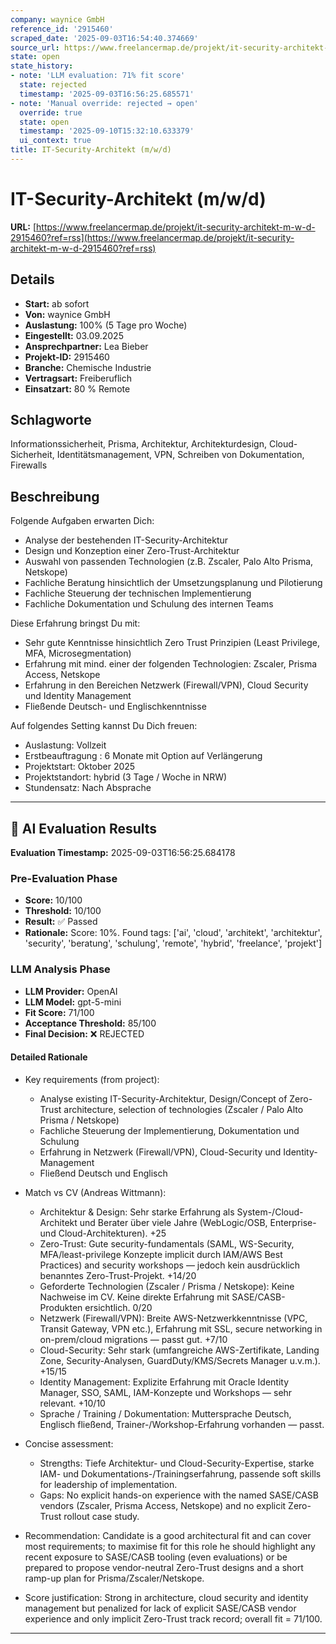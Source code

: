 ```yaml
---
company: waynice GmbH
reference_id: '2915460'
scraped_date: '2025-09-03T16:54:40.374669'
source_url: https://www.freelancermap.de/projekt/it-security-architekt-m-w-d-2915460?ref=rss
state: open
state_history:
- note: 'LLM evaluation: 71% fit score'
  state: rejected
  timestamp: '2025-09-03T16:56:25.685571'
- note: 'Manual override: rejected → open'
  override: true
  state: open
  timestamp: '2025-09-10T15:32:10.633379'
  ui_context: true
title: IT-Security-Architekt (m/w/d)
---
```




# IT-Security-Architekt (m/w/d)
**URL:** [https://www.freelancermap.de/projekt/it-security-architekt-m-w-d-2915460?ref=rss](https://www.freelancermap.de/projekt/it-security-architekt-m-w-d-2915460?ref=rss)
## Details
- **Start:** ab sofort
- **Von:** waynice GmbH
- **Auslastung:** 100% (5 Tage pro Woche)
- **Eingestellt:** 03.09.2025
- **Ansprechpartner:** Lea  Bieber
- **Projekt-ID:** 2915460
- **Branche:** Chemische Industrie
- **Vertragsart:** Freiberuflich
- **Einsatzart:** 80
                                                % Remote

## Schlagworte
Informationssicherheit, Prisma, Architektur, Architekturdesign, Cloud-Sicherheit, Identitätsmanagement, VPN, Schreiben von Dokumentation, Firewalls

## Beschreibung
Folgende Aufgaben erwarten Dich:
- Analyse der bestehenden IT-Security-Architektur
- Design und Konzeption einer Zero-Trust-Architektur
- Auswahl von passenden Technologien (z.B. Zscaler, Palo Alto Prisma, Netskope)
- Fachliche Beratung hinsichtlich der Umsetzungsplanung und Pilotierung
- Fachliche Steuerung der technischen Implementierung
- Fachliche Dokumentation und Schulung des internen Teams

Diese Erfahrung bringst Du mit:
- Sehr gute Kenntnisse hinsichtlich Zero Trust Prinzipien (Least Privilege, MFA, Microsegmentation)
- Erfahrung mit mind. einer der folgenden Technologien: Zscaler, Prisma Access, Netskope
- Erfahrung in den Bereichen Netzwerk (Firewall/VPN), Cloud Security und Identity Management
- Fließende Deutsch- und Englischkenntnisse

Auf folgendes Setting kannst Du Dich freuen:
- Auslastung: Vollzeit
- Erstbeauftragung : 6 Monate mit Option auf Verlängerung
- Projektstart: Oktober 2025
- Projektstandort: hybrid (3 Tage / Woche in NRW)
- Stundensatz: Nach Absprache

---

## 🤖 AI Evaluation Results

**Evaluation Timestamp:** 2025-09-03T16:56:25.684178

### Pre-Evaluation Phase
- **Score:** 10/100
- **Threshold:** 10/100
- **Result:** ✅ Passed
- **Rationale:** Score: 10%. Found tags: ['ai', 'cloud', 'architekt', 'architektur', 'security', 'beratung', 'schulung', 'remote', 'hybrid', 'freelance', 'projekt']

### LLM Analysis Phase
- **LLM Provider:** OpenAI
- **LLM Model:** gpt-5-mini
- **Fit Score:** 71/100
- **Acceptance Threshold:** 85/100
- **Final Decision:** ❌ REJECTED

#### Detailed Rationale
- Key requirements (from project):
  - Analyse existing IT-Security-Architektur, Design/Concept of Zero-Trust architecture, selection of technologies (Zscaler / Palo Alto Prisma / Netskope)
  - Fachliche Steuerung der Implementierung, Dokumentation und Schulung
  - Erfahrung in Netzwerk (Firewall/VPN), Cloud-Security und Identity-Management
  - Fließend Deutsch und Englisch

- Match vs CV (Andreas Wittmann):
  - Architektur & Design: Sehr starke Erfahrung als System-/Cloud-Architekt und Berater über viele Jahre (WebLogic/OSB, Enterprise- und Cloud-Architekturen). +25
  - Zero-Trust: Gute security-fundamentals (SAML, WS-Security, MFA/least-privilege Konzepte implicit durch IAM/AWS Best Practices) and security workshops — jedoch kein ausdrücklich benanntes Zero-Trust-Projekt. +14/20
  - Geforderte Technologien (Zscaler / Prisma / Netskope): Keine Nachweise im CV. Keine direkte Erfahrung mit SASE/CASB-Produkten ersichtlich. 0/20
  - Netzwerk (Firewall/VPN): Breite AWS-Netzwerkkenntnisse (VPC, Transit Gateway, VPN etc.), Erfahrung mit SSL, secure networking in on-prem/cloud migrations — passt gut. +7/10
  - Cloud-Security: Sehr stark (umfangreiche AWS-Zertifikate, Landing Zone, Security-Analysen, GuardDuty/KMS/Secrets Manager u.v.m.). +15/15
  - Identity Management: Explizite Erfahrung mit Oracle Identity Manager, SSO, SAML, IAM-Konzepte und Workshops — sehr relevant. +10/10
  - Sprache / Training / Dokumentation: Muttersprache Deutsch, Englisch fließend, Trainer-/Workshop-Erfahrung vorhanden — passt.

- Concise assessment:
  - Strengths: Tiefe Architektur- und Cloud-Security-Expertise, starke IAM- und Dokumentations-/Trainingserfahrung, passende soft skills for leadership of implementation.
  - Gaps: No explicit hands-on experience with the named SASE/CASB vendors (Zscaler, Prisma Access, Netskope) and no explicit Zero-Trust rollout case study.

- Recommendation: Candidate is a good architectural fit and can cover most requirements; to maximise fit for this role he should highlight any recent exposure to SASE/CASB tooling (even evaluations) or be prepared to propose vendor-neutral Zero-Trust designs and a short ramp-up plan for Prisma/Zscaler/Netskope.

- Score justification: Strong in architecture, cloud security and identity management but penalized for lack of explicit SASE/CASB vendor experience and only implicit Zero-Trust track record; overall fit = 71/100.

---
